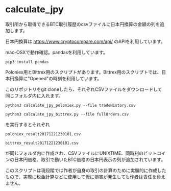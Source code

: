 # calculate_jpy

取引所から取得できるBTC取引履歴のcsvファイルに日本円換算の金額の列を追加します。

日本円換算は https://www.cryptocompare.com/api/ のAPIを利用しています。

mac-OSXで動作確認。pandasを利用しています。

`pip3 install pandas`

Poloniex用とBittrex用のスクリプトがあります。Bittrex用のスクリプトでは、日本円換算に"Opened"の時刻を利用しています。

このリポジトリをgit cloneしたら、それぞれCSVファイルをダウンロードして同じフォルダ内に入れます。

`python3 calculate_jpy_poloniex.py --file tradeHistory.csv`

`python3 calculate_jpy_bittrex.py --file fullOrders.csv`

を実行するとそれぞれ

`poloniex_result20171221230101.csv`

`bittrex_result20171221230101.csv`

が同じフォルダ内に作成され、CSVファイルにUNIXTIME、同時刻のビットコインの日本円価格、取引で動いたBTC価格の日本円表示の列が追加されています。

このスクリプトは現段階では作者が自身の取引の計算のために実験的に作成したもので、実際に税金計算などに使用して仮に損害が発生しても作者は責任を負えません。
